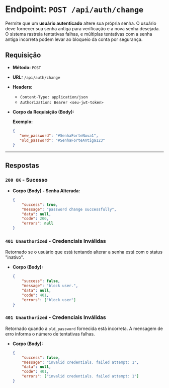 # **Endpoint: `POST /api/auth/change`**

Permite que um **usuário autenticado** altere sua própria senha. O usuário deve fornecer sua senha antiga para verificação e a nova senha desejada. O sistema rastreia tentativas falhas, e múltiplas tentativas com a senha antiga incorreta podem levar ao bloqueio da conta por segurança.

## **Requisição**

  * **Método:** `POST`

  * **URL:** `/api/auth/change`

  * **Headers:**

      * `Content-Type: application/json`
      * `Authorization: Bearer <seu-jwt-token>`

  * **Corpo da Requisição (Body):**

    **Exemplo:**

    ```json
    {
       "new_password": "#SenhaForteNova1",
       "old_password": "#SenhaForteAntiga123"
    }
    ```

-----

## **Respostas**

### **`200 OK` - Sucesso**

  * **Corpo (Body) - Senha Alterada:**
    ```json
    {
        "success": true,
        "message": "password change successfully",
        "data": null,
        "code": 200,
        "errors": null
    }
    ```

### **`401 Unauthorized` - Credenciais Inválidas**

Retornado se o usuário que está tentando alterar a senha está com o status "inativo".

  * **Corpo (Body):**
    ```json
    {
        "success": false,
        "message": "block user.",
        "data": null,
        "code": 401,
        "errors": ["block user"]
    }
    ```

### **`401 Unauthorized` - Credenciais Inválidas**

Retornado quando a `old_password` fornecida está incorreta. A mensagem de erro informa o número de tentativas falhas.

  * **Corpo (Body):**
    ```json
    {
        "success": false,
        "message": "invalid credentials. failed attempt: 1",
        "data": null,
        "code": 401,
        "errors": ["invalid credentials. failed attempt: 1"]
    }
    ```